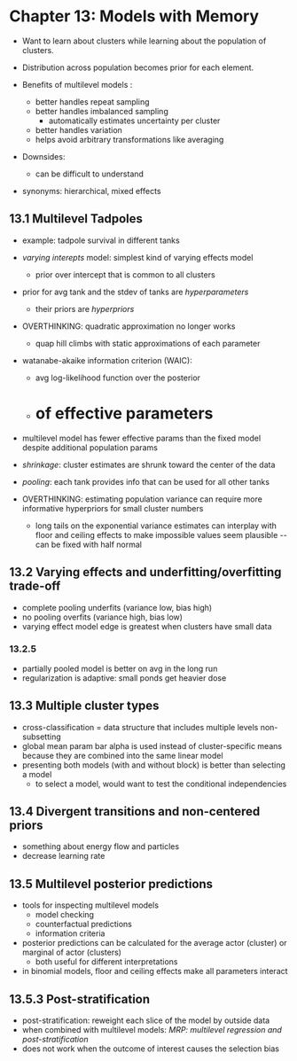 # Chapter 13: Models with Memory

- Want to learn about clusters while learning about the population of clusters.
- Distribution across population becomes prior for each element.

- Benefits of multilevel models :
  - better handles repeat sampling
  - better handles imbalanced sampling
    - automatically estimates uncertainty per cluster
  - better handles variation
  - helps avoid arbitrary transformations like averaging 

- Downsides:
  - can be difficult to understand

- synonyms: hierarchical, mixed effects

## 13.1 Multilevel Tadpoles
- example: tadpole survival in different tanks
- *varying interepts* model: simplest kind of varying effects model
  - prior over intercept that is common to all clusters
- prior for avg tank and the stdev of tanks are *hyperparameters*
  - their priors are *hyperpriors*

- OVERTHINKING: quadratic approximation no longer works
  - quap hill climbs with static approximations of each parameter

- watanabe-akaike information criterion (WAIC): 
  - avg log-likelihood function over the posterior
  - # of effective parameters

- multilevel model has fewer effective params than the fixed model despite additional population params

- *shrinkage*: cluster estimates are shrunk toward the center of the data
- *pooling*: each tank provides info that can be used for all other tanks

- OVERTHINKING: estimating population variance can require more informative hyperpriors for small cluster numbers
  - long tails on the exponential variance estimates can interplay with floor and ceiling effects to make impossible values seem plausible -- can be fixed with half normal

## 13.2 Varying effects and underfitting/overfitting trade-off
- complete pooling underfits (variance low, bias high)
- no pooling overfits (variance high, bias low)
- varying effect model edge is greatest when clusters have small data

### 13.2.5
- partially pooled model is better on avg in the long run
- regularization is adaptive: small ponds get heavier dose

## 13.3 Multiple cluster types
- cross-classification = data structure that includes multiple levels non-subsetting
- global mean param bar alpha is used instead of cluster-specific means because they are combined into the same linear model
- presenting both models (with and without block) is better than selecting a model
  - to select a model, would want to test the conditional independencies

## 13.4 Divergent transitions and non-centered priors
- something about energy flow and particles
- decrease learning rate

## 13.5 Multilevel posterior predictions
- tools for inspecting multilevel models
  - model checking
  - counterfactual predictions
  - information criteria
- posterior predictions can be calculated for the average actor (cluster) or marginal of actor (clusters)
  - both useful for different interpretations
- in binomial models, floor and ceiling effects make all parameters interact

## 13.5.3 Post-stratification
- post-stratification: reweight each slice of the model by outside data
- when combined with multilevel models: *MRP: multilevel regression and post-stratification*
- does not work when the outcome of interest causes the selection bias


